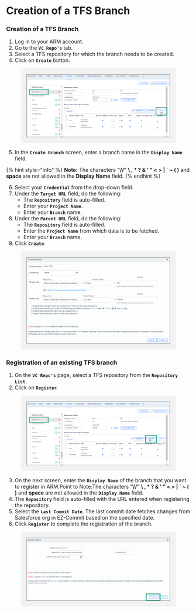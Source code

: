 # Creation of a TFS Branch

### Creation of a TFS Branch <a href="#creation-of-a-tfs-branch" id="creation-of-a-tfs-branch"></a>

1. Log in to your ARM account.
2. Go to the **`VC Repo's`** tab.
3. Select a TFS repository for which the branch needs to be created.
4. Click on **`Create`** button.

<figure><img src="../../../../../.gitbook/assets/image (9) (3).png" alt="" width="563"><figcaption></figcaption></figure>

5. In the **`Create Branch`** screen, enter a branch name in the **`Display Name`** field.

{% hint style="info" %}
**Note:** The characters **"//" \ , \* ? & ' " < > | \` \~ ( )** and **space** are not allowed in the **Display Name** field.
{% endhint %}

6. Select your **`Credential`** from the drop-down field.
7. Under the **`Target URL`** field, do the following:
   * The **`Repository`** field is auto-filled.
   * Enter your **`Project Name`**.
   * Enter your **`Branch`** name.
8. Under the **`Parent URL`** field, do the following:
   * The **`Repository`** field is auto-filled.
   * Enter the **`Project Name`** from which data is to be fetched.
   * Enter your **`Branch`** name.
9. Click **`Create`**.

<figure><img src="../../../../../.gitbook/assets/image (10) (3).png" alt="" width="563"><figcaption></figcaption></figure>

### Registration of an existing TFS branch <a href="#registration-of-an-existing-tfs-branch" id="registration-of-an-existing-tfs-branch"></a>

1. On the **`VC Repo's`** page, select a TFS repository from the **`Repository List`**.
2. Click on **`Register`**.

<figure><img src="../../../../../.gitbook/assets/image (11) (3).png" alt="" width="563"><figcaption></figcaption></figure>

3. On the next screen, enter the **`Display Name`** of the branch that you want to register in ARM.Point to Note:The characters **"//" \ , \* ? & ' " < > | \` \~ ( )** and **space** are not allowed in the **`Display Name`** field.
4. The **`Repository`** field is auto-filled with the URL entered when registering the repository.
5. Select the **`Last Commit Date`**. The last commit date fetches changes from Salesforce org in EZ-Commit based on the specified date.
6. Click **`Register`** to complete the registration of the branch.

<figure><img src="../../../../../.gitbook/assets/image (12) (3).png" alt="" width="563"><figcaption></figcaption></figure>
